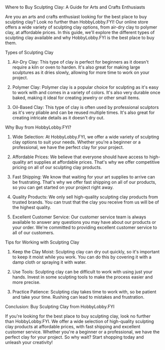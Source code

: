 Where to Buy Sculpting Clay: A Guide for Arts and Crafts Enthusiasts

Are you an arts and crafts enthusiast looking for the best place to buy sculpting clay? Look no further than HobbyLobby.FYI! Our online store offers a wide variety of sculpting clay options, from air-dry clay to polymer clay, at affordable prices. In this guide, we'll explore the different types of sculpting clay available and why HobbyLobby.FYI is the best place to buy them.

Types of Sculpting Clay

1. Air-Dry Clay: This type of clay is perfect for beginners as it doesn't require a kiln or oven to harden. It's also great for making large sculptures as it dries slowly, allowing for more time to work on your project.

2. Polymer Clay: Polymer clay is a popular choice for sculpting as it's easy to work with and comes in a variety of colors. It's also very durable once baked, making it ideal for creating jewelry or other small items.

3. Oil-Based Clay: This type of clay is often used by professional sculptors as it's very pliable and can be reused multiple times. It's also great for creating intricate details as it doesn't dry out.

Why Buy from HobbyLobby.FYI?

1. Wide Selection: At HobbyLobby.FYI, we offer a wide variety of sculpting clay options to suit your needs. Whether you're a beginner or a professional, we have the perfect clay for your project.

2. Affordable Prices: We believe that everyone should have access to high-quality art supplies at affordable prices. That's why we offer competitive pricing on all of our sculpting clay products.

3. Fast Shipping: We know that waiting for your art supplies to arrive can be frustrating. That's why we offer fast shipping on all of our products, so you can get started on your project right away.

4. Quality Products: We only sell high-quality sculpting clay products from trusted brands. You can trust that the clay you receive from us will be of the highest quality.

5. Excellent Customer Service: Our customer service team is always available to answer any questions you may have about our products or your order. We're committed to providing excellent customer service to all of our customers.

Tips for Working with Sculpting Clay

1. Keep the Clay Moist: Sculpting clay can dry out quickly, so it's important to keep it moist while you work. You can do this by covering it with a damp cloth or spraying it with water.

2. Use Tools: Sculpting clay can be difficult to work with using just your hands. Invest in some sculpting tools to make the process easier and more precise.

3. Practice Patience: Sculpting clay takes time to work with, so be patient and take your time. Rushing can lead to mistakes and frustration.

Conclusion: Buy Sculpting Clay from HobbyLobby.FYI

If you're looking for the best place to buy sculpting clay, look no further than HobbyLobby.FYI. We offer a wide selection of high-quality sculpting clay products at affordable prices, with fast shipping and excellent customer service. Whether you're a beginner or a professional, we have the perfect clay for your project. So why wait? Start shopping today and unleash your creativity!